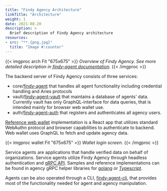 ```yaml
---
title: "Findy Agency Architecture"
linkTitle: "Architecture"
weight: 1
date: 2021-08-20
description: >
  Brief description of Findy Agency architecture
resources:
- src: "**.{png,jpg}"
  title: "Image #:counter"
---
```


{{< imgproc arch Fit "675x675" >}}
<em>Overview of Findy Agency. See more detailed description in <a href="https://github.com/findy-network/findy-agent#agency-architecture">findy-agent documentation</a>.</em>
{{< /imgproc >}}

The backend server of Findy Agency consists of three services:

* core/[findy-agent](https://github.com/findy-network/findy-agent) that handles all agent functionality including credential handling and Aries protocols
* vault/[findy-agent-vault](https://github.com/findy-network/findy-agent-vault) that maintains a database of agents' data. Currently vault has only GraphQL-interface for data queries, that is intended mainly for browser web wallet use.
* auth/[findy-agent-auth](https://github.com/findy-network/findy-agent-auth) that registers and authenticates all agency users.

[Reference web wallet](https://github.com/findy-network/findy-wallet-pwa) implementation is a React app that utilizes standard WebAuthn protocol and browser capabilities to authenticate to backend. Web wallet uses GraphQL to fetch and update agency data.

{{< imgproc wallet Fit "675x675" >}}
<em>Wallet login screen.</em>
{{< /imgproc >}}

Service agents are applications that handle verified data on behalf of organizations. Service agents utilize Findy Agency through headless authentication and [gRPC API](https://github.com/findy-network/findy-agent-api). Samples and reference implementations can be found in agency gRPC helper libraries for [golang](https://github.com/findy-network/findy-common-go) or [Typescript](https://github.com/findy-network/findy-common-ts).

Agents can be also operated through a CLI, [findy-agent-cli](https://github.com/findy-network/findy-agent-cli), that provides most of the functionality needed for agent and agency manipulation.
